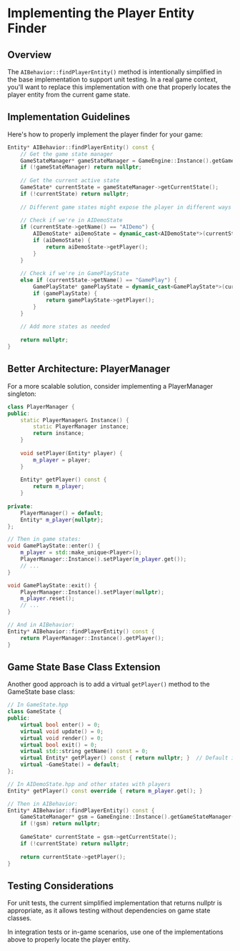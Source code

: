 # Implementing the Player Entity Finder

## Overview

The `AIBehavior::findPlayerEntity()` method is intentionally simplified in the base implementation to support unit testing. In a real game context, you'll want to replace this implementation with one that properly locates the player entity from the current game state.

## Implementation Guidelines

Here's how to properly implement the player finder for your game:

```cpp
Entity* AIBehavior::findPlayerEntity() const {
    // Get the game state manager
    GameStateManager* gameStateManager = GameEngine::Instance().getGameStateManager();
    if (!gameStateManager) return nullptr;
    
    // Get the current active state
    GameState* currentState = gameStateManager->getCurrentState();
    if (!currentState) return nullptr;
    
    // Different game states might expose the player in different ways
    
    // Check if we're in AIDemoState
    if (currentState->getName() == "AIDemo") {
        AIDemoState* aiDemoState = dynamic_cast<AIDemoState*>(currentState);
        if (aiDemoState) {
            return aiDemoState->getPlayer();
        }
    }
    
    // Check if we're in GamePlayState
    else if (currentState->getName() == "GamePlay") {
        GamePlayState* gamePlayState = dynamic_cast<GamePlayState*>(currentState);
        if (gamePlayState) {
            return gamePlayState->getPlayer();
        }
    }
    
    // Add more states as needed
    
    return nullptr;
}
```

## Better Architecture: PlayerManager

For a more scalable solution, consider implementing a PlayerManager singleton:

```cpp
class PlayerManager {
public:
    static PlayerManager& Instance() {
        static PlayerManager instance;
        return instance;
    }
    
    void setPlayer(Entity* player) {
        m_player = player;
    }
    
    Entity* getPlayer() const {
        return m_player;
    }
    
private:
    PlayerManager() = default;
    Entity* m_player{nullptr};
};

// Then in game states:
void GamePlayState::enter() {
    m_player = std::make_unique<Player>();
    PlayerManager::Instance().setPlayer(m_player.get());
    // ...
}

void GamePlayState::exit() {
    PlayerManager::Instance().setPlayer(nullptr);
    m_player.reset();
    // ...
}

// And in AIBehavior:
Entity* AIBehavior::findPlayerEntity() const {
    return PlayerManager::Instance().getPlayer();
}
```

## Game State Base Class Extension

Another good approach is to add a virtual `getPlayer()` method to the GameState base class:

```cpp
// In GameState.hpp
class GameState {
public:
    virtual bool enter() = 0;
    virtual void update() = 0;
    virtual void render() = 0;
    virtual bool exit() = 0;
    virtual std::string getName() const = 0;
    virtual Entity* getPlayer() const { return nullptr; }  // Default implementation
    virtual ~GameState() = default;
};

// In AIDemoState.hpp and other states with players
Entity* getPlayer() const override { return m_player.get(); }

// Then in AIBehavior:
Entity* AIBehavior::findPlayerEntity() const {
    GameStateManager* gsm = GameEngine::Instance().getGameStateManager();
    if (!gsm) return nullptr;
    
    GameState* currentState = gsm->getCurrentState();
    if (!currentState) return nullptr;
    
    return currentState->getPlayer();
}
```

## Testing Considerations

For unit tests, the current simplified implementation that returns nullptr is appropriate, as it allows testing without dependencies on game state classes.

In integration tests or in-game scenarios, use one of the implementations above to properly locate the player entity.